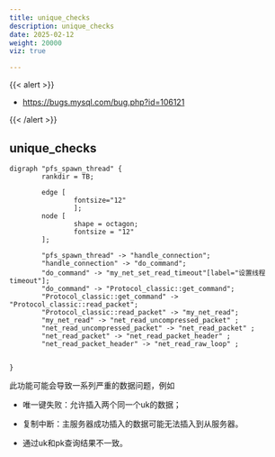 ```yaml
---
title: unique_checks
description: unique_checks
date: 2025-02-12
weight: 20000
viz: true

---
```


{{< alert >}}

- https://bugs.mysql.com/bug.php?id=106121

{{< /alert >}}


## unique_checks


```viz-dot
digraph "pfs_spawn_thread" {
        rankdir = TB;

        edge [
                fontsize="12"
                ];
        node [
                shape = octagon;
                fontsize = "12"
        ];

        "pfs_spawn_thread" -> "handle_connection";
        "handle_connection" -> "do_command";
        "do_command" -> "my_net_set_read_timeout"[label="设置线程timeout"];
        "do_command" -> "Protocol_classic::get_command";
        "Protocol_classic::get_command" -> "Protocol_classic::read_packet";
        "Protocol_classic::read_packet" -> "my_net_read";
        "my_net_read" -> "net_read_uncompressed_packet" ;
        "net_read_uncompressed_packet" -> "net_read_packet" ;
        "net_read_packet" -> "net_read_packet_header" ;
        "net_read_packet_header" -> "net_read_raw_loop" ;


}
```


此功能可能会导致一系列严重的数据问题，例如

- 唯一键失败：允许插入两个同一个uk的数据；

- 复制中断：主服务器成功插入的数据可能无法插入到从服务器。

- 通过uk和pk查询结果不一致。







